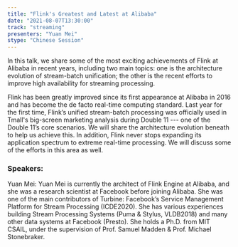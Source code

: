 ```yaml
---
title: "Flink's Greatest and Latest at Alibaba"
date: "2021-08-07T13:30:00" 
track: "streaming"
presenters: "Yuan Mei"
stype: "Chinese Session"
---
```

In this talk, we share some of the most exciting achievements of Flink at Alibaba in recent years, including two main topics: one is the architecture evolution of stream-batch unification; the other is the recent efforts to improve high availability for streaming processing. 
 

 Flink has been greatly improved since its first appearance at Alibaba in 2016 and has become the de facto real-time computing standard. Last year for the first time, Flink’s unified stream-batch processing was officially used in Tmall's big-screen marketing analysis during Double 11 --- one of the Double 11’s core scenarios. We will share the architecture evolution beneath to help us achieve this. In addition, Flink never stops expanding its application spectrum to extreme real-time processing. We will discuss some of the efforts in this area as well.
 ### Speakers: 
 Yuan Mei: Yuan Mei is currently the architect of Flink Engine at Alibaba, and she was a research scientist at Facebook before joining Alibaba. She was one of the main contributors of Turbine: Facebook’s Service Management Platform for Stream Processing (ICDE2020). She has various experiences building Stream Processing Systems (Puma & Stylus, VLDB2018) and many other data systems at Facebook (Presto). She holds a Ph.D. from MIT CSAIL, under the supervision of Prof. Samuel Madden & Prof. Michael Stonebraker.